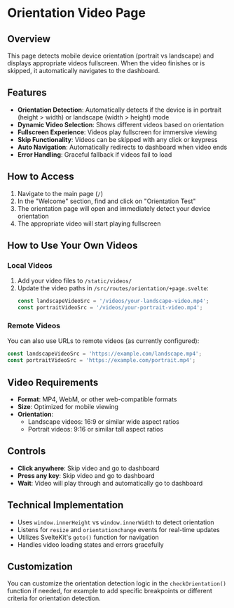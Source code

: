 # Orientation Video Page

## Overview
This page detects mobile device orientation (portrait vs landscape) and displays appropriate videos fullscreen. When the video finishes or is skipped, it automatically navigates to the dashboard.

## Features
- **Orientation Detection**: Automatically detects if the device is in portrait (height > width) or landscape (width > height) mode
- **Dynamic Video Selection**: Shows different videos based on orientation
- **Fullscreen Experience**: Videos play fullscreen for immersive viewing
- **Skip Functionality**: Videos can be skipped with any click or keypress
- **Auto Navigation**: Automatically redirects to dashboard when video ends
- **Error Handling**: Graceful fallback if videos fail to load

## How to Access
1. Navigate to the main page (`/`)
2. In the "Welcome" section, find and click on "Orientation Test"
3. The orientation page will open and immediately detect your device orientation
4. The appropriate video will start playing fullscreen

## How to Use Your Own Videos

### Local Videos
1. Add your video files to `/static/videos/`
2. Update the video paths in `/src/routes/orientation/+page.svelte`:
   ```javascript
   const landscapeVideoSrc = '/videos/your-landscape-video.mp4';
   const portraitVideoSrc = '/videos/your-portrait-video.mp4';
   ```

### Remote Videos
You can also use URLs to remote videos (as currently configured):
```javascript
const landscapeVideoSrc = 'https://example.com/landscape.mp4';
const portraitVideoSrc = 'https://example.com/portrait.mp4';
```

## Video Requirements
- **Format**: MP4, WebM, or other web-compatible formats
- **Size**: Optimized for mobile viewing
- **Orientation**: 
  - Landscape videos: 16:9 or similar wide aspect ratios
  - Portrait videos: 9:16 or similar tall aspect ratios

## Controls
- **Click anywhere**: Skip video and go to dashboard
- **Press any key**: Skip video and go to dashboard
- **Wait**: Video will play through and automatically go to dashboard

## Technical Implementation
- Uses `window.innerHeight` vs `window.innerWidth` to detect orientation
- Listens for `resize` and `orientationchange` events for real-time updates
- Utilizes SvelteKit's `goto()` function for navigation
- Handles video loading states and errors gracefully

## Customization
You can customize the orientation detection logic in the `checkOrientation()` function if needed, for example to add specific breakpoints or different criteria for orientation detection.

